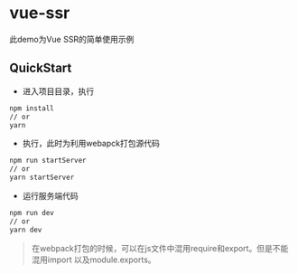 # vue-ssr

此demo为Vue SSR的简单使用示例

## QuickStart
+ 进入项目目录，执行

```bash
npm install
// or
yarn
```

+ 执行，此时为利用webapck打包源代码

```bash
npm run startServer
// or
yarn startServer
```

+ 运行服务端代码

```bash
npm run dev
// or
yarn dev
```

>在webpack打包的时候，可以在js文件中混用require和export。但是不能混用import 以及module.exports。